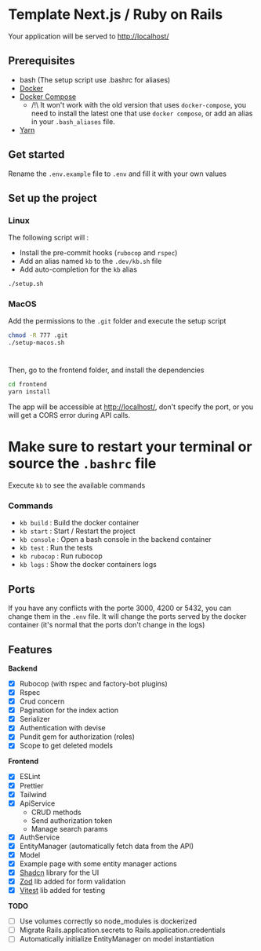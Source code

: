# Template Next.js / Ruby on Rails

Your application will be served to [http://localhost/](http://localhost/)

## Prerequisites

- bash (The setup script use .bashrc for aliases)
- [Docker](https://docs.docker.com/engine/install/)
- [Docker Compose](https://docs.docker.com/compose/install/linux/)
    - /!\ It won't work with the old version that uses `docker-compose`, you need to install the latest one that
      use `docker compose`, or add an alias in your `.bash_aliases` file.
- [Yarn](https://classic.yarnpkg.com/en/docs/install)

## Get started

Rename the `.env.example` file to `.env` and fill it with your own values

## Set up the project


### Linux

The following script will :

- Install the pre-commit hooks (`rubocop` and `rspec`)
- Add an alias named `kb` to the `.dev/kb.sh` file
- Add auto-completion for the `kb` alias

```bash
./setup.sh
```

### MacOS

Add the permissions to the `.git` folder and execute the setup script

```bash
chmod -R 777 .git
./setup-macos.sh
```

#

Then, go to the frontend folder, and install the dependencies

```bash
cd frontend
yarn install
```

The app will be accessible at [http://localhost/](http://localhost/), don't specify the port, or you will get a CORS
error during API calls.

# Make sure to restart your terminal or source the `.bashrc` file

Execute `kb` to see the available commands

### Commands

- `kb build` : Build the docker container
- `kb start` : Start / Restart the project
- `kb console` : Open a bash console in the backend container
- `kb test` : Run the tests
- `kb rubocop` : Run rubocop
- `kb logs` : Show the docker containers logs

## Ports

If you have any conflicts with the porte 3000, 4200 or 5432, you can change them in the `.env` file.
It will change the ports served by the docker container (it's normal that the ports don't change in the logs)

## Features

**Backend**

- [x] Rubocop (with rspec and factory-bot plugins)
- [x] Rspec
- [x] Crud concern
- [x] Pagination for the index action
- [x] Serializer
- [x] Authentication with devise
- [x] Pundit gem for authorization (roles)
- [x] Scope to get deleted models

**Frontend**

- [x] ESLint
- [x] Prettier
- [x] Tailwind
- [x] ApiService
    - CRUD methods
    - Send authorization token
    - Manage search params
- [x] AuthService
- [x] EntityManager (automatically fetch data from the API)
- [x] Model
- [x] Example page with some entity manager actions
- [x] [Shadcn](https://ui.shadcn.com/) library for the UI
- [x] [Zod](https://zod.dev/) lib added for form validation
- [x] [Vitest](https://vitest.dev/) lib added for testing

**TODO**

- [ ] Use volumes correctly so node_modules is dockerized
- [ ] Migrate Rails.application.secrets to Rails.application.credentials
- [ ] Automatically initialize EntityManager on model instantiation
